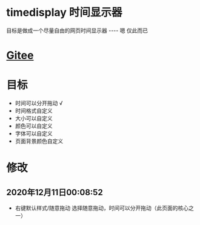 # **timedisplay 时间显示器**
目标是做成一个尽量自由的网页时间显示器 ---- 嗯 仅此而已

# [Gitee](https://gqiangqiang.gitee.io/timedisplay/)

# 目标
  - 时间可以分开拖动 √
  - 时间格式自定义
  - 大小可以自定义
  - 颜色可以自定义
  - 字体可以自定义
  - 页面背景颜色自定义

# 修改 
## 2020年12月11日00:08:52
  - 右键默认样式/随意拖动 选择随意拖动，时间可以分开拖动（此页面的核心之一）